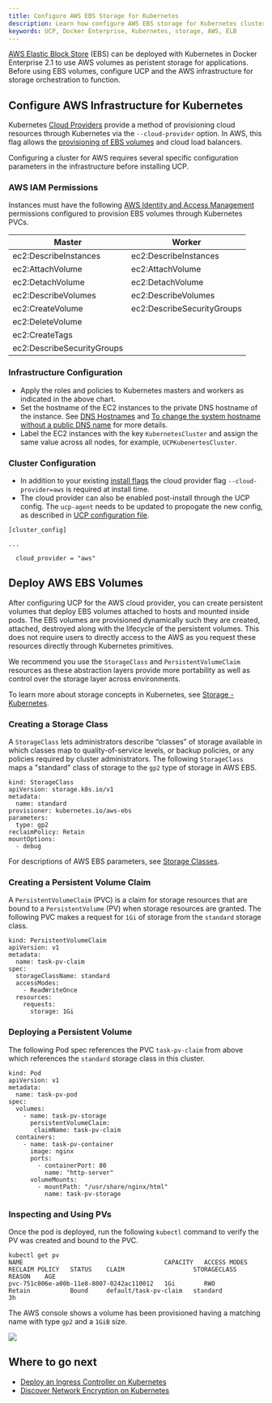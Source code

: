 ```yaml
---
title: Configure AWS EBS Storage for Kubernetes
description: Learn how configure AWS EBS storage for Kubernetes clusters.
keywords: UCP, Docker Enterprise, Kubernetes, storage, AWS, ELB
---
```


[AWS Elastic Block Store](https://docs.aws.amazon.com/AWSEC2/latest/UserGuide/AmazonEBS.html) (EBS) can be deployed with Kubernetes in Docker Enterprise 2.1 to use AWS volumes as peristent storage for applications. Before using EBS volumes, configure UCP and the AWS infrastructure for storage orchestration to function.

## Configure AWS Infrastructure for Kubernetes

Kubernetes [Cloud Providers](https://kubernetes.io/docs/concepts/cluster-administration/cloud-providers/) provide a method of provisioning cloud resources through Kubernetes via the `--cloud-provider` option. In AWS, this flag allows the [provisioning of EBS volumes](#) and cloud load balancers.

Configuring a cluster for AWS requires several specific configuration parameters in the infrastructure before installing UCP.

### AWS IAM Permissions

Instances must have the following [AWS Identity and Access Management](https://docs.aws.amazon.com/IAM/latest/UserGuide/introduction.html) permissions configured to provision EBS volumes through Kubernetes PVCs.


| Master     | Worker |
|------------|--------|
| ec2:DescribeInstances         | ec2:DescribeInstances      |
| ec2:AttachVolume           	| ec2:AttachVolume           |
| ec2:DetachVolume     			| ec2:DetachVolume           |
| ec2:DescribeVolumes  			| ec2:DescribeVolumes        |
| ec2:CreateVolume				| ec2:DescribeSecurityGroups |
| ec2:DeleteVolume				|                            |
| ec2:CreateTags                |                            |
| ec2:DescribeSecurityGroups   |                            |


### Infrastructure Configuration

- Apply the roles and policies to Kubernetes masters and workers as indicated in the above chart.
- Set the hostname of the EC2 instances to the private DNS hostname of the instance. See [DNS Hostnames](https://docs.aws.amazon.com/vpc/latest/userguide/vpc-dns.html#vpc-dns-hostnames) and [To change the system hostname without a public DNS name](https://docs.aws.amazon.com/AWSEC2/latest/UserGuide/set-hostname.html#set-hostname-system) for more details.
- Label the EC2 instances with the key `KubernetesCluster` and assign the same value across all nodes, for example, `UCPKubenertesCluster`.

### Cluster Configuration

- In addition to your existing [install flags](https://docs.docker.com/reference/ucp/3.1/cli/install/) the cloud provider flag `--cloud-provider=aws` is required at install time.
- The cloud provider can also be enabled post-install through the UCP config. The `ucp-agent` needs to be updated to propogate the new config, as described in [UCP configuration file](https://docs.docker.com/ee/ucp/admin/configure/ucp-configuration-file/#inspect-and-modify-existing-configuration).

```
[cluster_config]

...

  cloud_provider = "aws"
```

## Deploy AWS EBS Volumes

After configuring UCP for the AWS cloud provider, you can create persistent volumes that deploy EBS volumes attached to hosts and mounted inside pods. The EBS volumes are provisioned dynamically such they are created, attached, destroyed along with the lifecycle of the persistent volumes. This does not require users to directly access to the AWS as you request these resources directly through Kubernetes primitives.

We recommend you use the `StorageClass` and `PersistentVolumeClaim` resources as these abstraction layers provide more portability as well as control over the storage layer across environments.

To learn more about storage concepts in Kubernetes, see [Storage - Kubernetes](https://kubernetes.io/docs/concepts/storage/).

### Creating a Storage Class

A `StorageClass` lets administrators describe “classes” of storage available in which classes map to quality-of-service levels, or backup policies, or any policies required by cluster administrators. The following `StorageClass` maps a "standard" class of storage to the `gp2` type of storage in AWS EBS.

```
kind: StorageClass
apiVersion: storage.k8s.io/v1
metadata:
  name: standard
provisioner: kubernetes.io/aws-ebs
parameters:
  type: gp2
reclaimPolicy: Retain
mountOptions:
  - debug
```

For descriptions of AWS EBS parameters, see [Storage Classes](https://kubernetes.io/docs/concepts/storage/storage-classes/#aws).

### Creating a Persistent Volume Claim

A `PersistentVolumeClaim` (PVC) is a claim for storage resources that are bound to a `PersistentVolume` (PV) when storage resources are granted. The following PVC makes a request for `1Gi` of storage from the `standard` storage class.

```
kind: PersistentVolumeClaim
apiVersion: v1
metadata:
  name: task-pv-claim
spec:
  storageClassName: standard
  accessModes:
    - ReadWriteOnce
  resources:
    requests:
      storage: 1Gi
 ```

### Deploying a Persistent Volume

The following Pod spec references the PVC `task-pv-claim` from above which references the `standard` storage class in this cluster.

```
kind: Pod
apiVersion: v1
metadata:
  name: task-pv-pod
spec:
  volumes:
    - name: task-pv-storage
      persistentVolumeClaim:
       claimName: task-pv-claim
  containers:
    - name: task-pv-container
      image: nginx
      ports:
        - containerPort: 80
          name: "http-server"
      volumeMounts:
        - mountPath: "/usr/share/nginx/html"
          name: task-pv-storage
 ```

### Inspecting and Using PVs

 Once the pod is deployed, run the following `kubectl` command to verify the PV was created and bound to the PVC.

```
kubectl get pv
NAME                                       CAPACITY   ACCESS MODES   RECLAIM POLICY   STATUS    CLAIM                   STORAGECLASS   REASON    AGE
pvc-751c006e-a00b-11e8-8007-0242ac110012   1Gi        RWO            Retain           Bound     default/task-pv-claim   standard                 3h
```

The AWS console shows a volume has been provisioned having a matching name with type `gp2` and a `1GiB` size.

![](../images/aws-ebs.png)

## Where to go next

- [Deploy an Ingress Controller on Kubernetes](/ee/ucp/kubernetes/layer-7-routing/)
- [Discover Network Encryption on Kubernetes](/ee/ucp/kubernetes/kubernetes-network-encryption/)
